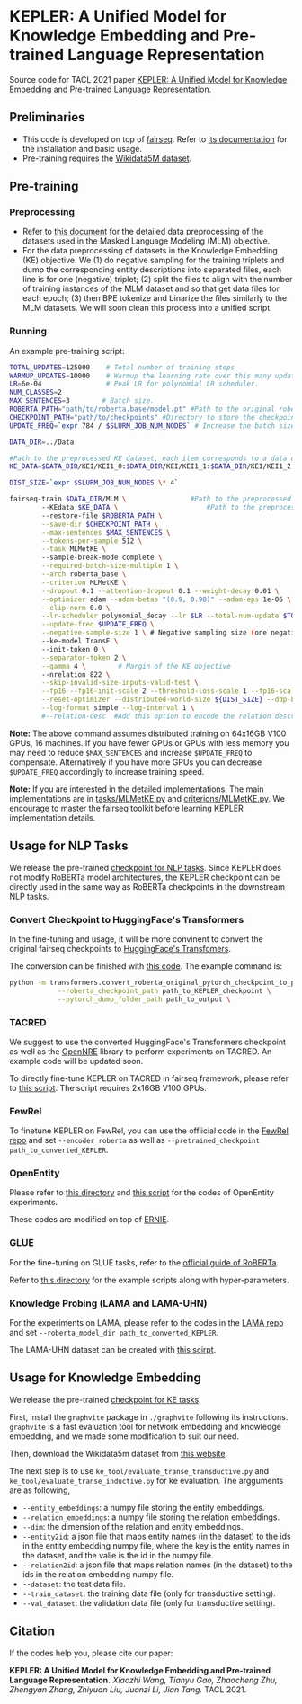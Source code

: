 # KEPLER: A Unified Model for Knowledge Embedding and Pre-trained Language Representation

Source code for TACL 2021 paper [KEPLER: A Unified Model for Knowledge Embedding and Pre-trained Language Representation](https://direct.mit.edu/tacl/article/doi/10.1162/tacl_a_00360/98089/KEPLER-A-Unified-Model-for-Knowledge-Embedding-and).

## Preliminaries

- This code is developed on top of [fairseq](https://github.com/pytorch/fairseq). Refer to [its documentation](/fairseqREADME.md) for the installation and basic usage.
- Pre-training requires the [Wikidata5M dataset](https://deepgraphlearning.github.io/project/wikidata5m).

## Pre-training

### Preprocessing

- Refer to [this document](examples/roberta/README.pretraining.md) for the detailed data preprocessing of the datasets used in the Masked Language Modeling (MLM) objective.
- For the data preprocessing of datasets in the Knowledge Embedding (KE) objective. We (1) do negative sampling for the training triplets and dump the corresponding entity descriptions into separated files, each line is for one (negative) triplet; (2) split the files to align with the number of training instances of the MLM dataset and so that get data files for each epoch; (3) then BPE tokenize and binarize the files similarly to the MLM datasets. We will soon clean this process into a unified script.

### Running

An example pre-training script:

```bash
TOTAL_UPDATES=125000    # Total number of training steps
WARMUP_UPDATES=10000    # Warmup the learning rate over this many updates
LR=6e-04                # Peak LR for polynomial LR scheduler.
NUM_CLASSES=2
MAX_SENTENCES=3        # Batch size.
ROBERTA_PATH="path/to/roberta.base/model.pt" #Path to the original roberta model
CHECKPOINT_PATH="path/to/checkpoints" #Directory to store the checkpoints
UPDATE_FREQ=`expr 784 / $SLURM_JOB_NUM_NODES` # Increase the batch size

DATA_DIR=../Data

#Path to the preprocessed KE dataset, each item corresponds to a data directory for one epoch
KE_DATA=$DATA_DIR/KEI/KEI1_0:$DATA_DIR/KEI/KEI1_1:$DATA_DIR/KEI/KEI1_2:$DATA_DIR/KEI/KEI1_3:$DATA_DIR/KEI/KEI3_0:$DATA_DIR/KEI/KEI3_1:$DATA_DIR/KEI/KEI3_2:$DATA_DIR/KEI/KEI3_3:$DATA_DIR/KEI/KEI5_0:$DATA_DIR/KEI/KEI5_1:$DATA_DIR/KEI/KEI5_2:$DATA_DIR/KEI/KEI5_3:$DATA_DIR/KEI/KEI7_0:$DATA_DIR/KEI/KEI7_1:$DATA_DIR/KEI/KEI7_2:$DATA_DIR/KEI/KEI7_3:$DATA_DIR/KEI/KEI9_0:$DATA_DIR/KEI/KEI9_1:$DATA_DIR/KEI/KEI9_2:$DATA_DIR/KEI/KEI9_3:

DIST_SIZE=`expr $SLURM_JOB_NUM_NODES \* 4`

fairseq-train $DATA_DIR/MLM \                #Path to the preprocessed MLM datasets
        --KEdata $KE_DATA \                      #Path to the preprocessed KE datasets
        --restore-file $ROBERTA_PATH \
        --save-dir $CHECKPOINT_PATH \
        --max-sentences $MAX_SENTENCES \
        --tokens-per-sample 512 \
        --task MLMetKE \                     
        --sample-break-mode complete \
        --required-batch-size-multiple 1 \
        --arch roberta_base \
        --criterion MLMetKE \
        --dropout 0.1 --attention-dropout 0.1 --weight-decay 0.01 \
        --optimizer adam --adam-betas "(0.9, 0.98)" --adam-eps 1e-06 \
        --clip-norm 0.0 \
        --lr-scheduler polynomial_decay --lr $LR --total-num-update $TOTAL_UPDATES --warmup-updates $WARMUP_UPDATES \
        --update-freq $UPDATE_FREQ \
        --negative-sample-size 1 \ # Negative sampling size (one negative head and one negative tail)
        --ke-model TransE \ 
        --init-token 0 \
        --separator-token 2 \
        --gamma 4 \        # Margin of the KE objective
        --nrelation 822 \
        --skip-invalid-size-inputs-valid-test \
        --fp16 --fp16-init-scale 2 --threshold-loss-scale 1 --fp16-scale-window 128 \
        --reset-optimizer --distributed-world-size ${DIST_SIZE} --ddp-backend no_c10d --distributed-port 23456 \
        --log-format simple --log-interval 1 \
        #--relation-desc  #Add this option to encode the relation descriptions as relation embeddings (KEPLER-Rel in the paper)
```

**Note:** The above command assumes distributed training on 64x16GB V100 GPUs, 16 machines. If you have fewer GPUs or GPUs with less memory you may need to reduce `$MAX_SENTENCES` and increase `$UPDATE_FREQ` to compensate. Alternatively if you have more GPUs you can decrease `$UPDATE_FREQ` accordingly to increase training speed.

**Note:** If you are interested in the detailed implementations. The main implementations are in [tasks/MLMetKE.py](fairseq/tasks/MLMetKE.py) and [criterions/MLMetKE.py](fairseq/criterions/MLMetKE.py). We encourage to master the fairseq toolkit before learning KEPLER implementation details.

## Usage for NLP Tasks

We release the pre-trained [checkpoint for NLP tasks](https://cloud.tsinghua.edu.cn/f/e03f7a904526498c81a4/?dl=1). Since KEPLER does not modify RoBERTa model architectures, the KEPLER checkpoint can be directly used in the same way as RoBERTa checkpoints in the downstream NLP tasks.

### Convert Checkpoint to HuggingFace's Transformers

In the fine-tuning and usage, it will be more convinent to convert the original fairseq checkpoints to [HuggingFace's Transfomers](https://github.com/huggingface/transformers).

The conversion can be finished with [this code](https://github.com/huggingface/transformers/blob/master/src/transformers/models/roberta/convert_roberta_original_pytorch_checkpoint_to_pytorch.py). The example command is:

```bash
python -m transformers.convert_roberta_original_pytorch_checkpoint_to_pytorch.py \
			--roberta_checkpoint_path path_to_KEPLER_checkpoint \
			--pytorch_dump_folder_path path_to_output \
```

### TACRED

We suggest to use the converted HuggingFace's Transformers checkpoint as well as the [OpenNRE](https://github.com/thunlp/OpenNRE) library to perform experiments on TACRED. An example code will be updated soon.

To directly fine-tune KEPLER on TACRED in fairseq framework, please refer to [this script](examples/KEPLER/TACRED/TACRED.sh). The script requires 2x16GB V100 GPUs.

### FewRel

To finetune KEPLER on FewRel, you can use the offiicial code in the [FewRel repo](https://github.com/thunlp/FewRel) and set `--encoder roberta` as well as `--pretrained_checkpoint path_to_converted_KEPLER`.

### OpenEntity

Please refer to [this directory](examples/KEPLER/OpenEntity) and [this script](examples/KEPLER/OpenEntity/run_openentity.sh) for the codes of OpenEntity experiments.

These codes are modified on top of [ERNIE](https://github.com/thunlp/ERNIE).

### GLUE

For the fine-tuning on GLUE tasks, refer to the [official guide of RoBERTa](examples/roberta/README.glue.md).

Refer to [this directory](examples/KEPLER/GLUE) for the example scripts along with hyper-parameters.

### Knowledge Probing (LAMA and LAMA-UHN)

For the experiments on LAMA, please refer to the codes in the [LAMA repo](https://github.com/facebookresearch/LAMA) and set `--roberta_model_dir path_to_converted_KEPLER`.

The LAMA-UHN dataset can be created with [this scirpt](https://github.com/facebookresearch/LAMA/blob/master/scripts/create_lama_uhn.py).

## Usage for Knowledge Embedding

We release the pre-trained [checkpoint for KE tasks](https://cloud.tsinghua.edu.cn/f/749183d2541c43a08568/?dl=1).

First, install the `graphvite` package in `./graphvite` following its instructions. `graphvite` is a fast evaluation tool for network embedding and knowledge embedding, and we made some modification to suit our need.

Then, download the Wikidata5m dataset from [this website](https://deepgraphlearning.github.io/project/wikidata5m).

The next step is to use `ke_tool/evaluate_transe_transductive.py` and `ke_tool/evaluate_transe_inductive.py` for ke evaluation. The argguments are as following,

* `--entity_embeddings`: a numpy file storing the entity embeddings.
* `--relation_embeddings`: a numpy file storing the relation embeddings.
* `--dim`: the dimension of the relation and entity embeddings.
* `--entity2id`: a json file that maps entity names (in the dataset) to the ids in the entity embedding numpy file, where the key is the entity names in the dataset, and the valie is the id in the numpy file.
* `--relation2id`: a json file that maps relation names (in the dataset) to the ids in the relation embedding numpy file.
* `--dataset`: the test data file.
* `--train_dataset`: the training data file (only for transductive setting).
* `--val_dataset`: the validation data file (only for transductive setting).


## Citation

If the codes help you, please cite our paper:

**KEPLER: A Unified Model for Knowledge Embedding and Pre-trained Language Representation.** *Xiaozhi Wang, Tianyu Gao, Zhaocheng Zhu, Zhengyan Zhang, Zhiyuan Liu, Juanzi Li, Jian Tang.* TACL 2021.
